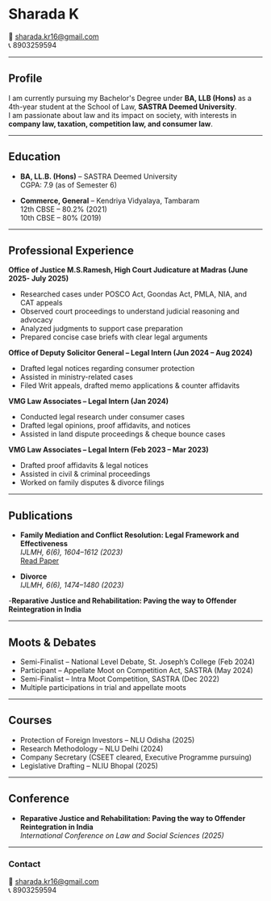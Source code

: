 # Sharada K

📧 [sharada.kr16@gmail.com](mailto:sharada.kr16@gmail.com)  
📞 8903259594  

---

## Profile
I am currently pursuing my Bachelor's Degree under **BA, LLB (Hons)** as a 4th-year student at the School of Law, **SASTRA Deemed University**.  
I am passionate about law and its impact on society, with interests in **company law, taxation, competition law, and consumer law**.

---

## Education
- **BA, LL.B. (Hons)** – SASTRA Deemed University  
  CGPA: 7.9 (as of Semester 6)  

- **Commerce, General** – Kendriya Vidyalaya, Tambaram  
  12th CBSE – 80.2% (2021)  
  10th CBSE – 80% (2019)  

---

## Professional Experience
**Office of Justice M.S.Ramesh, High Court Judicature at Madras (June 2025- July 2025)**
- Researched cases under POSCO Act, Goondas Act, PMLA, NIA, and CAT appeals  
- Observed court proceedings to understand judicial reasoning and advocacy  
- Analyzed judgments to support case preparation  
- Prepared concise case briefs with clear legal arguments
  
**Office of Deputy Solicitor General – Legal Intern (Jun 2024 – Aug 2024)**  
- Drafted legal notices regarding consumer protection  
- Assisted in ministry-related cases  
- Filed Writ appeals, drafted memo applications & counter affidavits  

**VMG Law Associates – Legal Intern (Jan 2024)**  
- Conducted legal research under consumer cases  
- Drafted legal opinions, proof affidavits, and notices  
- Assisted in land dispute proceedings & cheque bounce cases  

**VMG Law Associates – Legal Intern (Feb 2023 – Mar 2023)**  
- Drafted proof affidavits & legal notices  
- Assisted in civil & criminal proceedings  
- Worked on family disputes & divorce filings  

---

## Publications
- **Family Mediation and Conflict Resolution: Legal Framework and Effectiveness**  
  *IJLMH, 6(6), 1604–1612 (2023)*  
  [Read Paper](https://doij.org/10.10000/IJLMH.116282)  

- **Divorce**  
  *IJLMH, 6(6), 1474–1480 (2023)*

-**Reparative Justice and Rehabilitation: Paving the way to Offender Reintegration in India**

---

## Moots & Debates
- Semi-Finalist – National Level Debate, St. Joseph’s College (Feb 2024)  
- Participant – Appellate Moot on Competition Act, SASTRA (May 2024)  
- Semi-Finalist – Intra Moot Competition, SASTRA (Dec 2022)  
- Multiple participations in trial and appellate moots  

---

## Courses
- Protection of Foreign Investors – NLU Odisha (2025)  
- Research Methodology – NLU Delhi (2024)  
- Company Secretary (CSEET cleared, Executive Programme pursuing)  
- Legislative Drafting – NLIU Bhopal (2025)  

---

## Conference
- **Reparative Justice and Rehabilitation: Paving the way to Offender Reintegration in India**  
  *International Conference on Law and Social Sciences (2025)*  

---

### Contact
📧 [sharada.kr16@gmail.com](mailto:sharada.kr16@gmail.com)  
📞 8903259594  
